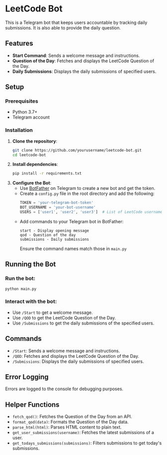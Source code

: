 # LeetCode Bot

This is a Telegram bot that keeps users accountable by tracking daily submissions. It is also able to provide the daily question.

## Features

- **Start Command**: Sends a welcome message and instructions.
- **Question of the Day**: Fetches and displays the LeetCode Question of the Day.
- **Daily Submissions**: Displays the daily submissions of specified users.

## Setup

### Prerequisites

- Python 3.7+
- Telegram account

### Installation

1. **Clone the repository**:
   ```sh
   git clone https://github.com/yourusername/leetcode-bot.git
   cd leetcode-bot

2. **Install dependencies**:
   ```sh
   pip install -r requirements.txt

3. **Configure the Bot**:
   - Use [BotFather](https://core.telegram.org/bots#botfather) on Telegram to create a new bot and get the token.
   - Create a `config.py` file in the root directory and add the following:
     ```python
     TOKEN = 'your-telegram-bot-token'
     BOT_USERNAME = 'your-bot-username'
     USERS = ['user1', 'user2', 'user3']  # List of LeetCode usernames to track
     ```
   - Add commands to your Telegram bot in BotFather:
     ```
     start - Display opening message
     qod - Question of the day
     submissions - Daily submissions
     ```
     Ensure the command names match those in `main.py`

## Running the Bot

### Run the bot:
   ```sh
   python main.py
   ```

### Interact with the bot:
- Use `/Start` to get a welcome message.
- Use `/QOD` to get the LeetCode Question of the Day.
- Use `/Submissions` to get the daily submissions of the specified users.

## Commands

- `/Start`: Sends a welcome message and instructions.
- `/QOD`: Fetches and displays the LeetCode Question of the Day.
- `/Submissions`: Displays the daily submissions of specified users.

## Error Logging

Errors are logged to the console for debugging purposes.

## Helper Functions

- `fetch_qod()`: Fetches the Question of the Day from an API.
- `format_qod(data)`: Formats the Question of the Day data.
- `parse_html(html)`: Parses HTML content to plain text.
- `get_user_submissions(username)`: Fetches the latest submissions of a user.
- `get_todays_submissions(submissions)`: Filters submissions to get today's submissions.